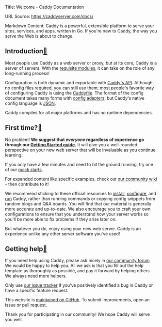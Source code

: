 Title: Welcome - Caddy Documentation

URL Source: https://caddyserver.com/docs/

Markdown Content:
Caddy is a powerful, extensible platform to serve your sites, services, and apps, written in Go. If you're new to Caddy, the way you serve the Web is about to change.

Introduction[🔗](https://caddyserver.com/docs/#introduction "Direct link")
--------------------------------------------------------------------------

Most people use Caddy as a web server or proxy, but at its core, Caddy is a server of servers. With the [requisite modules](https://caddyserver.com/docs/modules/), it can take on the role of any long-running process!

Configuration is both dynamic and exportable with [Caddy's API](https://caddyserver.com/docs/api). Although no config files required, you can still use them; most people's favorite way of configuring Caddy is using the [Caddyfile](https://caddyserver.com/docs/caddyfile). The format of the config document takes many forms with [config adapters](https://caddyserver.com/docs/config-adapters), but Caddy's native config language is [JSON](https://caddyserver.com/docs/json/).

Caddy compiles for all major platforms and has no runtime dependencies.

First time?[🔗](https://caddyserver.com/docs/#first-time "Direct link")
-----------------------------------------------------------------------

No problem! **We suggest that _everyone_ regardless of experience go through our [Getting Started guide](https://caddyserver.com/docs/getting-started).** It will give you a well-rounded perspective on your new web server that will be invaluable as you continue learning.

If you only have a few minutes and need to hit the ground running, try one of our [quick starts](https://caddyserver.com/docs/quick-starts).

For expanded content like specific examples, check out [our community wiki](https://caddy.community/c/wiki/13) - then contribute to it!

We recommend sticking to these official resources to [install](https://caddyserver.com/docs/install), [configure](https://caddyserver.com/docs/caddyfile), and [run](https://caddyserver.com/docs/command-line) Caddy, rather than running commands or copying config snippets from random blogs and Q&A boards. You will find that our material is generally more accurate and up-to-date. We also encourage you to craft your own configurations to ensure that you understand how your server works so you'll be more able to fix problems if they arise later on.

But whatever you do, enjoy using your new web server. Caddy is an experience unlike any other server software you've used!

Getting help[🔗](https://caddyserver.com/docs/#getting-help "Direct link")
--------------------------------------------------------------------------

If you need help using Caddy, please ask nicely in [our community forum](https://caddy.community/). We would be happy to help you. All we ask is that you fill out the help template as thoroughly as possible, and pay it forward by helping others. We always need more helpers.

Only use [our issue tracker](https://github.com/caddyserver/caddy/issues) if you've positively identified a bug in Caddy or have a specific feature request.

This website is [maintained on GitHub](https://github.com/caddyserver/website). To submit improvements, open an issue or pull request.

Thank you for participating in our community! We hope Caddy will serve you well.
